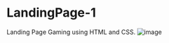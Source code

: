 # LandingPage-1
Landing Page Gaming using HTML and CSS.
![image](https://github.com/JoanDaniel18/LandingPage-1/assets/71899829/c023739d-81ff-4903-83ca-b831ce24198c)
